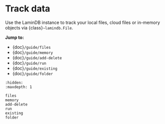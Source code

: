 # Track data

Use the LaminDB instance to track your local files, cloud files or in-memory objects via {class}`~lamindb.File`.

**Jump to:**

- {doc}`/guide/files`
- {doc}`/guide/memory`
- {doc}`/guide/add-delete`
- {doc}`/guide/run`
- {doc}`/guide/existing`
- {doc}`/guide/folder`

```{toctree}
:hidden:
:maxdepth: 1

files
memory
add-delete
run
existing
folder
```
